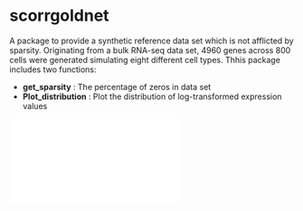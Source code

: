 # scorrgoldnet
A package to provide a synthetic reference data set which is not afflicted by sparsity. 
Originating from a bulk RNA-seq data set, 4960 genes across 800 cells were generated simulating eight different cell types.
Thhis package includes two functions:

* **get_sparsity** : The percentage of zeros in data set
* **Plot_distribution** : Plot the distribution of log-transformed expression values

![Downsampling_Bulk_figure.pdf](/home/steinheu/DesktopDownsampling_Bulk_figure.pdf)